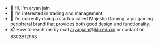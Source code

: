 - 👋 Hi, I’m aryan jain
- 👀 I’m interested in trading and management
- 🌱 I’m currently doing a startup called Majestic Gaming. a pc gaming peripheral brand that provides both good design and functionality.
- 📫 How to reach me by mail aryanjain@jklu.edu.in or contact on 8302812953

<!---
aryanjainjhcd/aryanjainjhcd is a ✨ special ✨ repository because its `README.md` (this file) appears on your GitHub profile.
You can click the Preview link to take a look at your changes.
--->
